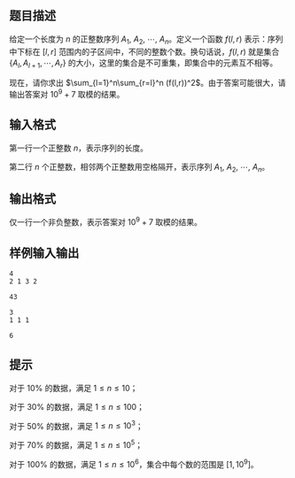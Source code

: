 ## 题目描述

给定一个长度为 $n$ 的正整数序列 $A_1$, $A_2$, $\cdots$, $A_n$。定义一个函数 $f(l,r)$ 表示：序列中下标在 $[l,r]$ 范围内的子区间中，不同的整数个数。换句话说，$f(l,r)$ 就是集合 $\{A_l,A_{l+1},\cdots,A_r\}$ 的大小，这里的集合是不可重集，即集合中的元素互不相等。

现在，请你求出 $\sum_{l=1}^n\sum_{r=l}^n (f(l,r))^2$。由于答案可能很大，请输出答案对 $10^9 +7$ 取模的结果。

## 输入格式

第一行一个正整数 $n$，表示序列的长度。

第二行 $n$ 个正整数，相邻两个正整数用空格隔开，表示序列 $A_1$, $A_2$, $\cdots$, $A_n$。

## 输出格式

仅一行一个非负整数，表示答案对 $10^9+7$ 取模的结果。

## 样例输入输出

```input1
4
2 1 3 2
```

```output1
43
```

```input2
3
1 1 1
```

```output2
6
```

## 提示

对于 $10\%$ 的数据，满足 $1 \leq n \leq 10$；

对于 $30\%$ 的数据，满足 $1 \leq n \leq 100$；

对于 $50\%$ 的数据，满足 $1\leq n \leq 10^3$；

对于 $70\%$ 的数据，满足 $1 \leq n \leq 10^5$；

对于 $100\%$ 的数据，满足 $1\leq n\leq 10^6$，集合中每个数的范围是 $[1,10^9]$。